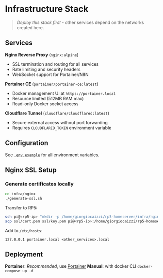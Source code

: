# Infrastructure Stack

> *Deploy this stack first* - other services depend on the networks created here.

## Services

**Nginx Reverse Proxy** (`nginx:alpine`)
- SSL termination and routing for all services
- Rate limiting and security headers
- WebSocket support for Portainer/N8N

**Portainer CE** (`portainer/portainer-ce:latest`)
- Docker management UI at `https://portainer.local`
- Resource limited (512MB RAM max)
- Read-only Docker socket access

**Cloudflare Tunnel** (`cloudflare/cloudflared:latest`)
- Secure external access without port forwarding
- Requires `CLOUDFLARED_TOKEN` environment variable

## Configuration

See [`.env.example`](./.env.example) for all environment variables.


## Nginx SSL Setup

### Generate certificates locally

```bash
cd infra/nginx
./generate-ssl.sh
```

Transfer to RP5:
```bash
ssh pi@<rp5-ip> "mkdir -p /home/giorgiocaizzi/rp5-homeserver/infra/nginx/ssl"
scp ssl/cert.pem ssl/key.pem pi@<rp5-ip>:/home/giorgiocaizzi/rp5-homeserver/infra/nginx/ssl/
```

Add to `/etc/hosts`:
```
127.0.0.1 portainer.local <other_services>.local
```

## Deployment

**Portainer**: *Recommended*, use [Portainer](../docs/deployment.md#deploy-with-portainer)
**Manual**: with docker CLI `docker-compose up -d`
